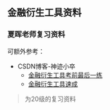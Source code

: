 ## 金融衍生工具资料


### 夏晖老师复习资料

可额外参考：

- CSDN博客-神迹小卒
  - [金融衍生工具考前最后一练](https://blog.csdn.net/aiqq136/article/details/125071832)
  - [金融衍生工具速成](https://blog.csdn.net/aiqq136/article/details/123841612)
 
> 为20级的复习资料
